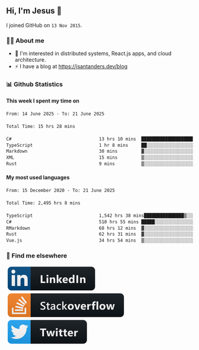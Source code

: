 ## Hi, I'm Jesus 👋

I joined GitHub on `13 Nov 2015`.

<!-- Talking about you -->

### 👨‍💻 About me

- 👦 I'm interested in distributed systems, React.js apps, and cloud architecture.
- ⚡️ I have a blog at <https://jsantanders.dev/blog>

### 📊 Github Statistics

#### This week I spent my time on

<!--START_SECTION:weekly-->

```txt
From: 14 June 2025 - To: 21 June 2025

Total Time: 15 hrs 28 mins

C#                                 13 hrs 10 mins  █████████████████████▒░░░   85.10 %
TypeScript                         1 hr 8 mins     ██░░░░░░░░░░░░░░░░░░░░░░░   07.36 %
Markdown                           30 mins         ▓░░░░░░░░░░░░░░░░░░░░░░░░   03.33 %
XML                                15 mins         ▒░░░░░░░░░░░░░░░░░░░░░░░░   01.72 %
Rust                               9 mins          ▒░░░░░░░░░░░░░░░░░░░░░░░░   01.07 %
```

<!--END_SECTION:weekly-->

#### My most used languages

<!--START_SECTION:alltime-->

```txt
From: 15 December 2020 - To: 21 June 2025

Total Time: 2,495 hrs 8 mins

TypeScript                         1,542 hrs 38 mins███████████████▒░░░░░░░░░   61.83 %
C#                                 510 hrs 55 mins █████░░░░░░░░░░░░░░░░░░░░   20.48 %
RMarkdown                          68 hrs 12 mins  ▓░░░░░░░░░░░░░░░░░░░░░░░░   02.73 %
Rust                               62 hrs 31 mins  ▓░░░░░░░░░░░░░░░░░░░░░░░░   02.51 %
Vue.js                             34 hrs 54 mins  ▒░░░░░░░░░░░░░░░░░░░░░░░░   01.40 %
```

<!--END_SECTION:alltime-->

### 📢 Find me elsewhere

<p>
  <a target="_blank" href="https://linkedin.com/in/jsantanders">
    <img src="https://github.com/jsantanders/jsantanders/blob/master/img/linkedin.svg" alt="LinkedIn" style="vertical-align:top; margin:4px">
  </a>
  
  <a target="_blank" href="https://stackoverflow.com/users/7318331/jesus-santander">
    <img src="https://github.com/jsantanders/jsantanders/blob/master/img/stackoverflow.svg" alt="StackOverflow" style="vertical-align:top; margin:4px">
  </a>
  
  <a target="_blank" href="http://twitter.com/jsantanders">
    <img src="https://github.com/jsantanders/jsantanders/blob/master/img/twitter.svg" alt="Twitter" style="vertical-align:top; margin:4px">
  </a>
</p>
